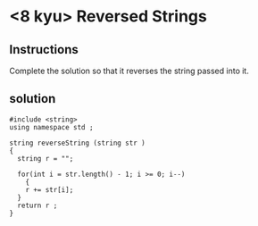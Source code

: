 # <8 kyu> Reversed Strings

## Instructions

Complete the solution so that it reverses the string passed into it.

## solution

```
#include <string>
using namespace std ; 

string reverseString (string str )
{
  string r = "";
  
  for(int i = str.length() - 1; i >= 0; i--) 
    {
    r += str[i];
  }
  return r ;
}
```

